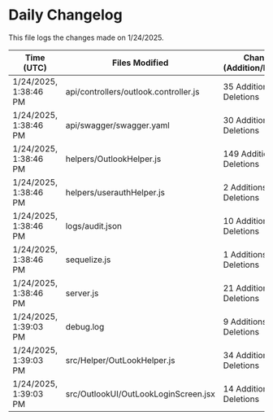 # Daily Changelog

This file logs the changes made on 1/24/2025.

| Time (UTC)             | Files Modified                    | Changes (Addition/Deletion) |
|------------------------|-----------------------------------|-----------------------------|
| 1/24/2025, 1:38:46 PM | api/controllers/outlook.controller.js | 35 Additions & 11 Deletions |
| 1/24/2025, 1:38:46 PM | api/swagger/swagger.yaml | 30 Additions & 0 Deletions |
| 1/24/2025, 1:38:46 PM | helpers/OutlookHelper.js | 149 Additions & 2 Deletions |
| 1/24/2025, 1:38:46 PM | helpers/userauthHelper.js | 2 Additions & 0 Deletions |
| 1/24/2025, 1:38:46 PM | logs/audit.json | 10 Additions & 10 Deletions |
| 1/24/2025, 1:38:46 PM | sequelize.js | 1 Additions & 1 Deletions |
| 1/24/2025, 1:38:46 PM | server.js | 21 Additions & 25 Deletions |
| 1/24/2025, 1:39:03 PM | debug.log | 9 Additions & 0 Deletions|
| 1/24/2025, 1:39:03 PM | src/Helper/OutLookHelper.js | 34 Additions & 8 Deletions|
| 1/24/2025, 1:39:03 PM | src/OutlookUI/OutLookLoginScreen.jsx | 14 Additions & 5 Deletions|
